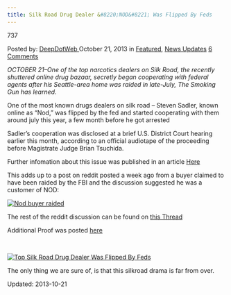 ```yaml
---
title: Silk Road Drug Dealer &#8220;NOD&#8221; Was Flipped By Feds
---
```

737  

<span>Posted by: <a href="https://www.deepdotweb.com/author/admin/" title="">DeepDotWeb </a></span>
<span>October 21, 2013</span>
<span>in <a href="https://www.deepdotweb.com/category/deepdot-news/" rel="category tag">Featured</a>, <a href="https://www.deepdotweb.com/category/news-updates/" rel="category tag">News Updates</a></span>
<span><a href="https://www.deepdotweb.com/2013/10/21/silk-road-drug-dealer-nod-was-flipped-by-feds/#comments">6 Comments</a></span>


<p><em>OCTOBER 21&#8211;One of the top narcotics dealers on Silk Road, the recently shuttered online drug bazaar, secretly began cooperating with federal agents after his Seattle-area home was raided in late-July, The Smoking Gun has learned.</em></p>
<p>One of the most known drugs dealers on silk road &#8211; Steven Sadler, known online as “Nod,” was flipped by the fed and started cooperating with them around july this year, a few month before he got arrested</p>
<p>Sadler’s cooperation was disclosed at a brief U.S. District Court hearing earlier this month, according to an official audiotape of the proceeding before Magistrate Judge Brian Tsuchida.</p>
<p>Further infomation about this issue was published in an article <a href="http://www.thesmokinggun.com/documents/silk-road-dealer-cooperating-567432" target="_blank">Here</a></p>
<p>This adds up to a post on reddit posted a week ago from a buyer claimed to have been raided by the FBI and the discussion suggested he was a customer of NOD:</p>
<p><a href="/imgs/2013/10/bail.png"><img class="aligncenter size-full wp-image-739" alt="Nod buyer raided" src="/imgs/2013/10/bail.png" width="598" height="398" srcset="/imgs/2013/10/bail.png 919w, /imgs/2013/10/bail-300x200.png 300w" sizes="(max-width: 598px) 100vw, 598px"/></a></p>
<p>The rest of the reddit discussion can be found on <a href="http://www.reddit.com/r/SilkRoad/comments/1o6whp/attention_i_just_made_bail_as_a_buyer/" target="_blank">this Thread</a></p>
<p>Additional Proof was posted <a href="http://www.thesmokinggun.com/file/silk-road-cooperators?page=0" target="_blank">here</a></p>
<p>&nbsp;</p>
<p><a href="/imgs/2013/10/6silkroad1.jpg"><img class="aligncenter size-full wp-image-740" alt="Top Silk Road Drug Dealer Was Flipped By Feds" src="/imgs/2013/10/6silkroad1.jpg" width="689" height="891" srcset="/2013/10/6silkroad1.jpg 750w, /imgs/2013/10/6silkroad1-232x300.jpg 232w" sizes="(max-width: 689px) 100vw, 689px"/></a></p>
<p>The only thing we are sure of, is that this silkroad drama is far from over.</p>
</div>


Updated: 2013-10-21